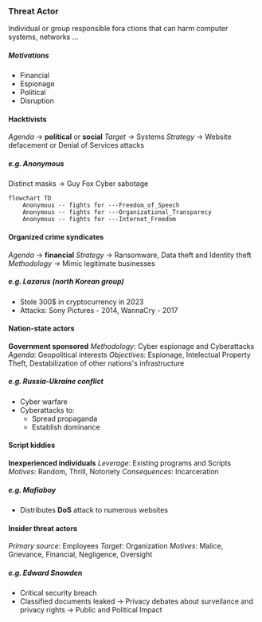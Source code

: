 ### Threat Actor

Individual or group responsible fora ctions that can harm computer systems, networks ...

##### Motivations

- Financial
- Espionage
- Political
- Disruption

#### Hacktivists

*Agenda* -> **political** or **social**
*Target* -> Systems
*Strategy* -> Website defacement or Denial of Services attacks

##### e.g. Anonymous
Distinct masks -> Guy Fox
Cyber sabotage

```mermaid
flowchart TD
	Anonymous -- fights for ---Freedom_of_Speech
	Anonymous -- fights for ---Organizational_Transparecy
	Anonymous -- fights for ---Internet_Freedom
```
#### Organized crime syndicates

*Agenda* -> **financial**
*Strategy* -> Ransomware, Data theft and Identity theft
*Methodology* -> Mimic legitimate businesses

##### e.g. Lazarus (north Korean group)
- Stole 300$ in cryptocurrency in 2023
- Attacks: Sony Pictures - 2014, WannaCry - 2017

#### Nation-state actors

**Government sponsored**
*Methodology*: Cyber espionage and Cyberattacks
*Agenda*: Geopolitical interests
*Objectives*: Espionage, Intelectual Property Theft, Destabilization of other nations's infrastructure

##### e.g. Russia-Ukraine conflict
- Cyber warfare
- Cyberattacks to:
	- Spread propaganda
	- Establish dominance

#### Script kiddies

**Inexperienced individuals**
*Leverage*: Existing programs and Scripts
*Motives*: Random, Thrill, Notoriety
*Consequences*: Incarceration

##### e.g. Mafiaboy
- Distributes **DoS** attack to numerous websites

#### Insider threat actors

*Primary source*: Employees
*Target*: Organization
*Motives*: Malice, Grievance, Financial, Negligence, Oversight

##### e.g. Edward Snowden

- Critical security breach
- Classified documents leaked
-> Privacy debates about surveilance and privacy rights
-> Public and Political Impact